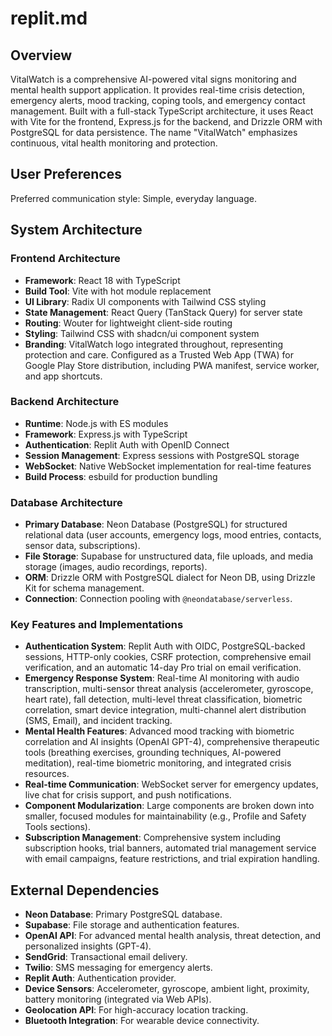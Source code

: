 # replit.md

## Overview
VitalWatch is a comprehensive AI-powered vital signs monitoring and mental health support application. It provides real-time crisis detection, emergency alerts, mood tracking, coping tools, and emergency contact management. Built with a full-stack TypeScript architecture, it uses React with Vite for the frontend, Express.js for the backend, and Drizzle ORM with PostgreSQL for data persistence. The name "VitalWatch" emphasizes continuous, vital health monitoring and protection.

## User Preferences
Preferred communication style: Simple, everyday language.

## System Architecture

### Frontend Architecture
- **Framework**: React 18 with TypeScript
- **Build Tool**: Vite with hot module replacement
- **UI Library**: Radix UI components with Tailwind CSS styling
- **State Management**: React Query (TanStack Query) for server state
- **Routing**: Wouter for lightweight client-side routing
- **Styling**: Tailwind CSS with shadcn/ui component system
- **Branding**: VitalWatch logo integrated throughout, representing protection and care. Configured as a Trusted Web App (TWA) for Google Play Store distribution, including PWA manifest, service worker, and app shortcuts.

### Backend Architecture
- **Runtime**: Node.js with ES modules
- **Framework**: Express.js with TypeScript
- **Authentication**: Replit Auth with OpenID Connect
- **Session Management**: Express sessions with PostgreSQL storage
- **WebSocket**: Native WebSocket implementation for real-time features
- **Build Process**: esbuild for production bundling

### Database Architecture
- **Primary Database**: Neon Database (PostgreSQL) for structured relational data (user accounts, emergency logs, mood entries, contacts, sensor data, subscriptions).
- **File Storage**: Supabase for unstructured data, file uploads, and media storage (images, audio recordings, reports).
- **ORM**: Drizzle ORM with PostgreSQL dialect for Neon DB, using Drizzle Kit for schema management.
- **Connection**: Connection pooling with `@neondatabase/serverless`.

### Key Features and Implementations
- **Authentication System**: Replit Auth with OIDC, PostgreSQL-backed sessions, HTTP-only cookies, CSRF protection, comprehensive email verification, and an automatic 14-day Pro trial on email verification.
- **Emergency Response System**: Real-time AI monitoring with audio transcription, multi-sensor threat analysis (accelerometer, gyroscope, heart rate), fall detection, multi-level threat classification, biometric correlation, smart device integration, multi-channel alert distribution (SMS, Email), and incident tracking.
- **Mental Health Features**: Advanced mood tracking with biometric correlation and AI insights (OpenAI GPT-4), comprehensive therapeutic tools (breathing exercises, grounding techniques, AI-powered meditation), real-time biometric monitoring, and integrated crisis resources.
- **Real-time Communication**: WebSocket server for emergency updates, live chat for crisis support, and push notifications.
- **Component Modularization**: Large components are broken down into smaller, focused modules for maintainability (e.g., Profile and Safety Tools sections).
- **Subscription Management**: Comprehensive system including subscription hooks, trial banners, automated trial management service with email campaigns, feature restrictions, and trial expiration handling.

## External Dependencies

- **Neon Database**: Primary PostgreSQL database.
- **Supabase**: File storage and authentication features.
- **OpenAI API**: For advanced mental health analysis, threat detection, and personalized insights (GPT-4).
- **SendGrid**: Transactional email delivery.
- **Twilio**: SMS messaging for emergency alerts.
- **Replit Auth**: Authentication provider.
- **Device Sensors**: Accelerometer, gyroscope, ambient light, proximity, battery monitoring (integrated via Web APIs).
- **Geolocation API**: For high-accuracy location tracking.
- **Bluetooth Integration**: For wearable device connectivity.